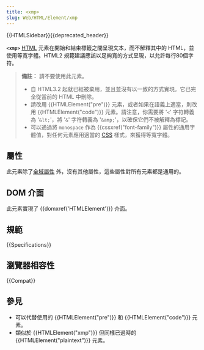 ```yaml
---
title: <xmp>
slug: Web/HTML/Element/xmp
---
```


{{HTMLSidebar}}{{deprecated_header}}

**`<xmp>`** [HTML](/zh-TW/docs/Web/HTML) 元素在開始和結束標籤之間呈現文本，而不解釋其中的 HTML，並使用等寬字體。HTML2 規範建議應該以足夠寬的方式呈現，以允許每行80個字符。

> **備註：** 請不要使用此元素。
>
> - 自 HTML3.2 起就已經被棄用，並且並沒有以一致的方式實現。它已完全從當前的 HTML 中刪除。
> - 請改用 {{HTMLElement("pre")}} 元素，或者如果在語義上適當，則改用 {{HTMLElement("code")}} 元素。請注意，你需要將 '`<`' 字符轉義為 '`&lt;`'，將 '`&`' 字符轉義為 '`&amp;`'，以確保它們不被解釋為標記。
> - 可以通過將 `monospace` 作為 {{cssxref("font-family")}} 屬性的通用字體值，對任何元素應用適當的 [CSS](/zh-TW/docs/Web/CSS) 樣式，來獲得等寬字體。

## 屬性

此元素除了[全域屬性](/zh-TW/docs/Web/HTML/Global_attributes) 外，沒有其他屬性，這些屬性對所有元素都是通用的。

## DOM 介面

此元素實現了 {{domxref('HTMLElement')}} 介面。

## 規範

{{Specifications}}

## 瀏覽器相容性

{{Compat}}

## 參見

- 可以代替使用的 {{HTMLElement("pre")}} 和 {{HTMLElement("code")}} 元素。
- 類似於 {{HTMLElement("xmp")}} 但同樣已過時的 {{HTMLElement("plaintext")}} 元素。
